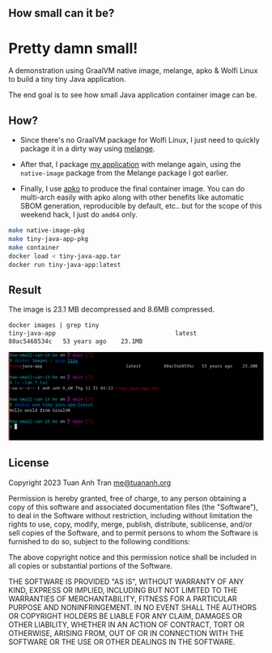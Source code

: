 How small can it be?
--------------------

# Pretty damn small!

A demonstration using GraalVM native image, melange, apko & Wolfi Linux to build a tiny tiny Java application.

The end goal is to see how small Java application container image can be.

## How?

- Since there's no GraalVM package for Wolfi Linux, I just need to quickly package it in a dirty way using [melange](https://github.com/chainguard-dev/melange).

- After that, I package [my application](./src/App.java) with melange again, using the `native-image` package from the Melange package I got earlier.

- Finally, I use [apko](https://github.com/chainguard-dev/apko) to produce the final container image. You can do multi-arch easily with apko along with other benefits like automatic SBOM generation, reproducible by default, etc.. but for the scope of this weekend hack, I just do `amd64` only.

```sh
make native-image-pkg
make tiny-java-app-pkg
make container
docker load < tiny-java-app.tar
docker run tiny-java-app:latest
```

## Result

The image is 23.1 MB decompressed and 8.6MB compressed.

```
docker images | grep tiny
tiny-java-app                                 latest         80ac5468534c   53 years ago    23.1MB
```

![result](./result.png)

## License

Copyright 2023 Tuan Anh Tran <me@tuananh.org>

Permission is hereby granted, free of charge, to any person obtaining a copy of this software and associated documentation files (the "Software"), to deal in the Software without restriction, including without limitation the rights to use, copy, modify, merge, publish, distribute, sublicense, and/or sell copies of the Software, and to permit persons to whom the Software is furnished to do so, subject to the following conditions:

The above copyright notice and this permission notice shall be included in all copies or substantial portions of the Software.

THE SOFTWARE IS PROVIDED "AS IS", WITHOUT WARRANTY OF ANY KIND, EXPRESS OR IMPLIED, INCLUDING BUT NOT LIMITED TO THE WARRANTIES OF MERCHANTABILITY, FITNESS FOR A PARTICULAR PURPOSE AND NONINFRINGEMENT. IN NO EVENT SHALL THE AUTHORS OR COPYRIGHT HOLDERS BE LIABLE FOR ANY CLAIM, DAMAGES OR OTHER LIABILITY, WHETHER IN AN ACTION OF CONTRACT, TORT OR OTHERWISE, ARISING FROM, OUT OF OR IN CONNECTION WITH THE SOFTWARE OR THE USE OR OTHER DEALINGS IN THE SOFTWARE.